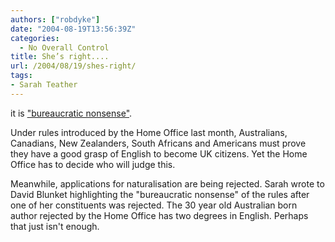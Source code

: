 ```yaml
---
authors: ["robdyke"]
date: "2004-08-19T13:56:39Z"
categories:
  - No Overall Control
title: She’s right....
url: /2004/08/19/shes-right/
tags:
- Sarah Teather
---
```

it is ["bureaucratic nonsense"](http://politics.guardian.co.uk/homeaffairs/story/0,11026,1286084,00.html).

Under rules introduced by the Home Office last month, Australians, Canadians, New Zealanders, South Africans and Americans must prove they have a good grasp of English to become UK citizens. Yet the Home Office has to decide who will judge this.

Meanwhile, applications for naturalisation are being rejected. Sarah wrote to David Blunket highlighting the "bureaucratic nonsense" of the rules after one of her constituents was rejected. The 30 year old Australian born author rejected by the Home Office has two degrees in English. Perhaps that just isn't enough.